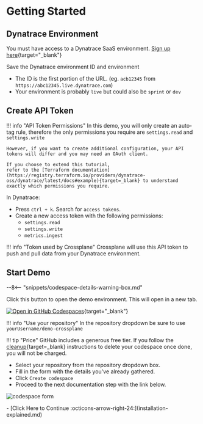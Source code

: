 # Getting Started

## Dynatrace Environment

You must have access to a Dynatrace SaaS environment. [Sign up here](https://dt-url.net/trial){target="_blank"}

Save the Dynatrace environment ID and environment

* The ID is the first portion of the URL. (eg. `acb12345` from `https://abc12345.live.dynatrace.com`)
* Your environment is probably `live` but could also be `sprint` or `dev`

## Create API Token

!!! info "API Token Permissions"
    In this demo, you will only create an auto-tag rule,
    therefore the only permissions you require are `settings.read` and `settings.write`

    However, if you want to create additional configuration, your API tokens will differ and you may need an OAuth client.

    If you choose to extend this tutorial,
    refer to the [Terraform documentation](https://registry.terraform.io/providers/dynatrace-oss/dynatrace/latest/docs#example){target=_blank} to understand exactly which permissions you require.

In Dynatrace:

* Press `ctrl + k`. Search for `access tokens`.
* Create a new access token with the following permissions:
    * `settings.read`
    * `settings.write`
    * `metrics.ingest`

!!! info "Token used by Crossplane"
    Crossplane will use this API token to push and pull data
    from your Dynatrace environment.

## Start Demo

--8<-- "snippets/codespace-details-warning-box.md"

Click this button to open the demo environment. This will open in a new tab.

[![Open in GitHub Codespaces](https://github.com/codespaces/badge.svg)](https://codespaces.new){target="_blank"}

!!! info "Use your repository"
    In the repository dropdown
    be sure to use `yourUsername/demo-crossplane`

!!! tip "Price"
    GitHub includes a generous free tier.
    If you follow the [cleanup](cleanup.md){target=_blank} instructions to delete your codespace once done, you will not be charged.

* Select your repository from the repository dropdown box.
* Fill in the form with the details you've already gathered.
* Click `Create codespace`
* Proceed to the next documentation step with the link below.

![codespace form](images/codespace-form.png)


<div class="grid cards" markdown>
- [Click Here to Continue :octicons-arrow-right-24:](installation-explained.md)
</div>